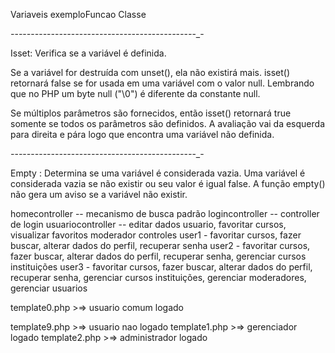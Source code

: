 Variaveis
exemploFuncao
Classe


_-_-_-_-_-_-_-_-_-_-_-_-_-_-_-_-_-_-_-_-_-_-_-_-_-_-_-_-_-_-_-_-_-_-_-_-_-_-_-_-_-_-_-_-_-_-_-

Isset: Verifica se a variável é definida.

Se a variável for destruída com unset(), ela não existirá mais. isset() retornará false se for usada em uma variável com o valor null. Lembrando que no PHP um byte null ("\0") é diferente da constante null.

Se múltiplos parâmetros são fornecidos, então isset() retornará true somente se todos os parâmetros são definidos. A avaliação vai da esquerda para direita e pára logo que encontra uma variável não definida. 



_-_-_-_-_-_-_-_-_-_-_-_-_-_-_-_-_-_-_-_-_-_-_-_-_-_-_-_-_-_-_-_-_-_-_-_-_-_-_-_-_-_-_-_-_-_-_-



Empty : Determina se uma variável é considerada vazia. Uma variável é considerada vazia se não existir ou seu valor é igual false. A função empty() não gera um aviso se a variável não existir. 




homecontroller -- mecanismo de busca padrão
logincontroller -- controller de login
usuariocontroller -- editar dados usuario, favoritar cursos, visualizar favoritos
moderador controles
user1 - favoritar cursos, fazer buscar, alterar dados do perfil, recuperar senha
user2 - favoritar cursos, fazer buscar, alterar dados do perfil, recuperar senha, gerenciar cursos instituições
user3 - favoritar cursos, fazer buscar, alterar dados do perfil, recuperar senha, gerenciar cursos instituições, gerenciar moderadores, gerenciar usuarios



template0.php >=> usuario comum logado


template9.php >=> usuario nao logado
template1.php >=> gerenciador logado
template2.php >=> administrador logado 
        